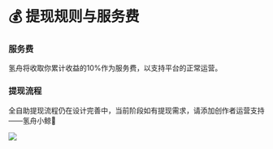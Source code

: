 # 💰 提现规则与服务费

### 服务费

氢舟将收取你累计收益的10%作为服务费，以支持平台的正常运营。

### 提现流程

全自助提现流程仍在设计完善中，当前阶段如有提现需求，请添加创作者运营支持——氢舟小鲸🐳

![](broken-reference)
